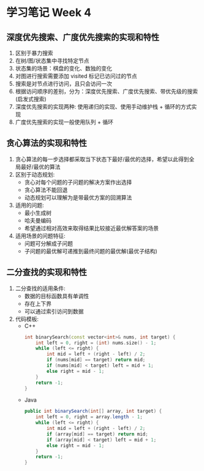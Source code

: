 # 学习笔记 Week 4

## 深度优先搜索、广度优先搜索的实现和特性

1. 区别于暴力搜索
2. 在树/图/状态集中寻找特定节点
3. 状态集的场景：棋盘的变化、数独的变化
4. 对图进行搜索需要添加 visited 标记已访问过的节点
5. 搜索是对节点进行访问，且只会访问一次
6. 根据访问顺序的差别，分为：深度优先搜索、广度优先搜索、带优先级的搜索(启发式搜索)
7. 深度优先搜索的实现两种: 使用递归的实现、使用手动维护栈 + 循环的方式实现
8. 广度优先搜索的实现一般使用队列 + 循环

## 贪心算法的实现和特性

1. 贪心算法的每一步选择都采取当下状态下最好/最优的选择，希望以此得到全局最好/最优的算法
2. 区别于动态规划:
	- 贪心对每个问题的子问题的解决方案作出选择
	- 贪心算法不能回退
	- 动态规划可以理解为是带最优方案的回溯算法
3. 适用的问题:
	 - 最小生成树
	 - 哈夫曼编码
	 - 希望通过相对高效来取得结果比较接近最优解答案的场景
4. 适用场景的问题特征:
	 - 问题可分解成子问题
	 - 子问题的最优解可递推到最终问题的最优解(最优子结构)

## 二分查找的实现和特性

1. 二分查找的适用条件:
	- 数据的目标函数具有单调性
	- 存在上下界
	- 可以通过索引访问到数据
2. 代码模板:
	- C++
		```cpp
		int binarySearch(const vector<int>& nums, int target) {
			int left = 0, right = (int) nums.size() - 1;
			while (left <= right) {
				int mid = left + (right - left) / 2;
				if (nums[mid] == target) return mid;
				if (nums[mid] < target) left = mid + 1;
				else right = mid - 1;
			}
			return -1;
		}
		```
	- Java
		```java
		public int binarySearch(int[] array, int target) {
			int left = 0, right = array.length - 1;
			while (left <= right) {
				int mid = left + (right - left) / 2;
				if (array[mid] == target) return mid;
				if (array[mid] < target) left = mid + 1;
				else right = mid - 1;
			}
			return -1;
		}
		```
